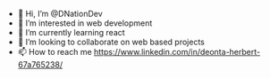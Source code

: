 - 👋 Hi, I’m @DNationDev
- 👀 I’m interested in web development
- 🌱 I’m currently learning react
- 💞️ I’m looking to collaborate on web based projects
- 📫 How to reach me https://www.linkedin.com/in/deonta-herbert-67a765238/

<!---
DNationDev/DNationDev is a ✨ special ✨ repository because its `README.md` (this file) appears on your GitHub profile.
You can click the Preview link to take a look at your changes.
--->
